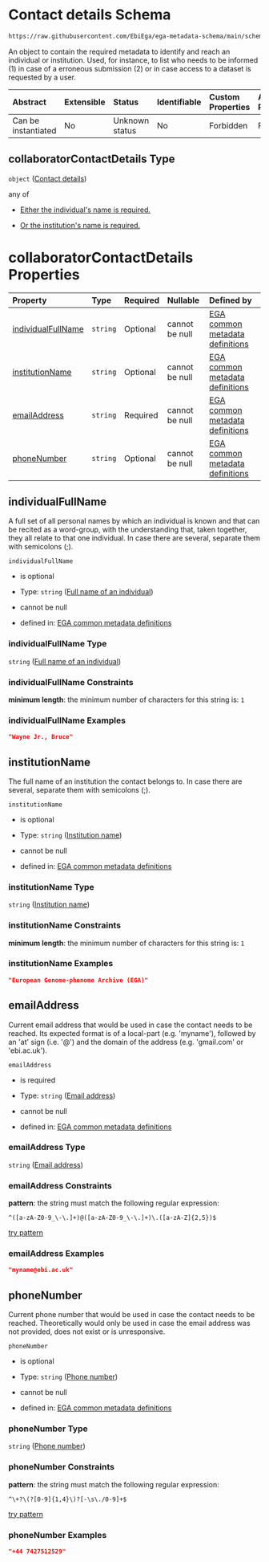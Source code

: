 # Contact details Schema

```txt
https://raw.githubusercontent.com/EbiEga/ega-metadata-schema/main/schemas/EGA.submission.json#/properties/additionalCollaborators/items/properties/collaboratorContactDetails
```

An object to contain the required metadata to identify and reach an individual or institution. Used, for instance, to list who needs to be informed (1) in case of a erroneous submission (2) or in case access to a dataset is requested by a user.

| Abstract            | Extensible | Status         | Identifiable | Custom Properties | Additional Properties | Access Restrictions | Defined In                                                                           |
| :------------------ | :--------- | :------------- | :----------- | :---------------- | :-------------------- | :------------------ | :----------------------------------------------------------------------------------- |
| Can be instantiated | No         | Unknown status | No           | Forbidden         | Forbidden             | none                | [EGA.submission.json\*](../../../schemas/EGA.submission.json "open original schema") |

## collaboratorContactDetails Type

`object` ([Contact details](ega-4-definitions-contact-details.md))

any of

*   [Either the individual's name is required.](ega-4-definitions-contact-details-anyof-either-the-individuals-name-is-required.md "check type definition")

*   [Or the institution's name is required.](ega-4-definitions-contact-details-anyof-or-the-institutions-name-is-required.md "check type definition")

# collaboratorContactDetails Properties

| Property                                  | Type     | Required | Nullable       | Defined by                                                                                                                                                                                                                                                                      |
| :---------------------------------------- | :------- | :------- | :------------- | :------------------------------------------------------------------------------------------------------------------------------------------------------------------------------------------------------------------------------------------------------------------------------ |
| [individualFullName](#individualfullname) | `string` | Optional | cannot be null | [EGA common metadata definitions](ega-4-definitions-contact-details-properties-full-name-of-an-individual.md "https://raw.githubusercontent.com/EbiEga/ega-metadata-schema/main/schemas/EGA.common-definitions.json#/definitions/contactDetails/properties/individualFullName") |
| [institutionName](#institutionname)       | `string` | Optional | cannot be null | [EGA common metadata definitions](ega-4-definitions-contact-details-properties-institution-name.md "https://raw.githubusercontent.com/EbiEga/ega-metadata-schema/main/schemas/EGA.common-definitions.json#/definitions/contactDetails/properties/institutionName")              |
| [emailAddress](#emailaddress)             | `string` | Required | cannot be null | [EGA common metadata definitions](ega-4-definitions-contact-details-properties-email-address.md "https://raw.githubusercontent.com/EbiEga/ega-metadata-schema/main/schemas/EGA.common-definitions.json#/definitions/contactDetails/properties/emailAddress")                    |
| [phoneNumber](#phonenumber)               | `string` | Optional | cannot be null | [EGA common metadata definitions](ega-4-definitions-contact-details-properties-phone-number.md "https://raw.githubusercontent.com/EbiEga/ega-metadata-schema/main/schemas/EGA.common-definitions.json#/definitions/contactDetails/properties/phoneNumber")                      |

## individualFullName

A full set of all personal names by which an individual is known and that can be recited as a word-group, with the understanding that, taken together, they all relate to that one individual. In case there are several, separate them with semicolons (;).

`individualFullName`

*   is optional

*   Type: `string` ([Full name of an individual](ega-4-definitions-contact-details-properties-full-name-of-an-individual.md))

*   cannot be null

*   defined in: [EGA common metadata definitions](ega-4-definitions-contact-details-properties-full-name-of-an-individual.md "https://raw.githubusercontent.com/EbiEga/ega-metadata-schema/main/schemas/EGA.common-definitions.json#/definitions/contactDetails/properties/individualFullName")

### individualFullName Type

`string` ([Full name of an individual](ega-4-definitions-contact-details-properties-full-name-of-an-individual.md))

### individualFullName Constraints

**minimum length**: the minimum number of characters for this string is: `1`

### individualFullName Examples

```json
"Wayne Jr., Bruce"
```

## institutionName

The full name of an institution the contact belongs to. In case there are several, separate them with semicolons (;).

`institutionName`

*   is optional

*   Type: `string` ([Institution name](ega-4-definitions-contact-details-properties-institution-name.md))

*   cannot be null

*   defined in: [EGA common metadata definitions](ega-4-definitions-contact-details-properties-institution-name.md "https://raw.githubusercontent.com/EbiEga/ega-metadata-schema/main/schemas/EGA.common-definitions.json#/definitions/contactDetails/properties/institutionName")

### institutionName Type

`string` ([Institution name](ega-4-definitions-contact-details-properties-institution-name.md))

### institutionName Constraints

**minimum length**: the minimum number of characters for this string is: `1`

### institutionName Examples

```json
"European Genome-phenome Archive (EGA)"
```

## emailAddress

Current email address that would be used in case the contact needs to be reached. Its expected format is of a local-part (e.g. 'myname'), followed by an 'at' sign (i.e. '@') and the domain of the address (e.g. 'gmail.com' or 'ebi.ac.uk').

`emailAddress`

*   is required

*   Type: `string` ([Email address](ega-4-definitions-contact-details-properties-email-address.md))

*   cannot be null

*   defined in: [EGA common metadata definitions](ega-4-definitions-contact-details-properties-email-address.md "https://raw.githubusercontent.com/EbiEga/ega-metadata-schema/main/schemas/EGA.common-definitions.json#/definitions/contactDetails/properties/emailAddress")

### emailAddress Type

`string` ([Email address](ega-4-definitions-contact-details-properties-email-address.md))

### emailAddress Constraints

**pattern**: the string must match the following regular expression:&#x20;

```regexp
^([a-zA-Z0-9_\-\.]+)@([a-zA-Z0-9_\-\.]+)\.([a-zA-Z]{2,5})$
```

[try pattern](https://regexr.com/?expression=%5E\(%5Ba-zA-Z0-9_%5C-%5C.%5D%2B\)%40\(%5Ba-zA-Z0-9_%5C-%5C.%5D%2B\)%5C.\(%5Ba-zA-Z%5D%7B2%2C5%7D\)%24 "try regular expression with regexr.com")

### emailAddress Examples

```json
"myname@ebi.ac.uk"
```

## phoneNumber

Current phone number that would be used in case the contact needs to be reached. Theoretically would only be used in case the email address was not provided, does not exist or is unresponsive.

`phoneNumber`

*   is optional

*   Type: `string` ([Phone number](ega-4-definitions-contact-details-properties-phone-number.md))

*   cannot be null

*   defined in: [EGA common metadata definitions](ega-4-definitions-contact-details-properties-phone-number.md "https://raw.githubusercontent.com/EbiEga/ega-metadata-schema/main/schemas/EGA.common-definitions.json#/definitions/contactDetails/properties/phoneNumber")

### phoneNumber Type

`string` ([Phone number](ega-4-definitions-contact-details-properties-phone-number.md))

### phoneNumber Constraints

**pattern**: the string must match the following regular expression:&#x20;

```regexp
^\+?\(?[0-9]{1,4}\)?[-\s\./0-9]+$
```

[try pattern](https://regexr.com/?expression=%5E%5C%2B%3F%5C\(%3F%5B0-9%5D%7B1%2C4%7D%5C\)%3F%5B-%5Cs%5C.%2F0-9%5D%2B%24 "try regular expression with regexr.com")

### phoneNumber Examples

```json
"+44 7427512529"
```
